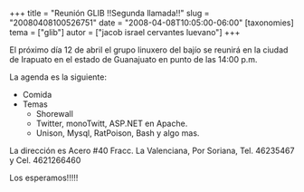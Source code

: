 +++
title = "Reunión GLIB !!Segunda llamada!!"
slug = "20080408100526751"
date = "2008-04-08T10:05:00-06:00"
[taxonomies]
tema = ["glib"]
autor = ["jacob israel cervantes luevano"]
+++

El próximo día 12 de abril el grupo linuxero del bajío se reunirá en la
ciudad de Irapuato en el estado de Guanajuato en punto de las 14:00 p.m.

La agenda es la siguiente:

- Comida
- Temas
  - Shorewall
  - Twitter, monoTwitt, ASP.NET en Apache.
  - Unison, Mysql, RatPoison, Bash y algo mas.

La dirección es Acero #40 Fracc. La Valenciana, Por Soriana, Tel.
46235467 y Cel. 4621266460

Los esperamos!!!!!
